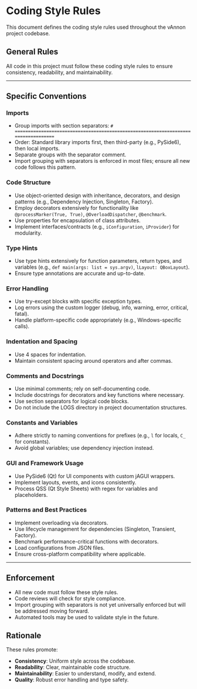 # Coding Style Rules

This document defines the coding style rules used throughout the vAnnon project codebase.

## General Rules

All code in this project must follow these coding style rules to ensure consistency, readability, and maintainability.

---

## Specific Conventions

### Imports
- Group imports with section separators: `# ==================================================================================`
- Order: Standard library imports first, then third-party (e.g., PySide6), then local imports.
- Separate groups with the separator comment.
- Import grouping with separators is enforced in most files; ensure all new code follows this pattern.

### Code Structure
- Use object-oriented design with inheritance, decorators, and design patterns (e.g., Dependency Injection, Singleton, Factory).
- Employ decorators extensively for functionality like `@processMarker(True, True)`, `@OverloadDispatcher`, `@benchmark`.
- Use properties for encapsulation of class attributes.
- Implement interfaces/contracts (e.g., `iConfiguration`, `iProvider`) for modularity.

### Type Hints
- Use type hints extensively for function parameters, return types, and variables (e.g., `def main(args: list = sys.argv)`, `lLayout: QBoxLayout`).
- Ensure type annotations are accurate and up-to-date.

### Error Handling
- Use try-except blocks with specific exception types.
- Log errors using the custom logger (debug, info, warning, error, critical, fatal).
- Handle platform-specific code appropriately (e.g., Windows-specific calls).

### Indentation and Spacing
- Use 4 spaces for indentation.
- Maintain consistent spacing around operators and after commas.

### Comments and Docstrings
- Use minimal comments; rely on self-documenting code.
- Include docstrings for decorators and key functions where necessary.
- Use section separators for logical code blocks.
- Do not include the LOGS directory in project documentation structures.

### Constants and Variables
- Adhere strictly to naming conventions for prefixes (e.g., `l` for locals, `C_` for constants).
- Avoid global variables; use dependency injection instead.

### GUI and Framework Usage
- Use PySide6 (Qt) for UI components with custom jAGUI wrappers.
- Implement layouts, events, and icons consistently.
- Process QSS (Qt Style Sheets) with regex for variables and placeholders.

### Patterns and Best Practices
- Implement overloading via decorators.
- Use lifecycle management for dependencies (Singleton, Transient, Factory).
- Benchmark performance-critical functions with decorators.
- Load configurations from JSON files.
- Ensure cross-platform compatibility where applicable.

---

## Enforcement

- All new code must follow these style rules.
- Code reviews will check for style compliance.
- Import grouping with separators is not yet universally enforced but will be addressed moving forward.
- Automated tools may be used to validate style in the future.

## Rationale

These rules promote:
- **Consistency**: Uniform style across the codebase.
- **Readability**: Clear, maintainable code structure.
- **Maintainability**: Easier to understand, modify, and extend.
- **Quality**: Robust error handling and type safety.
